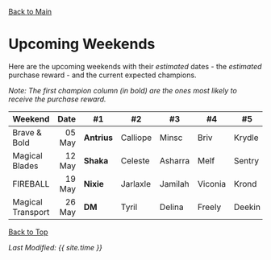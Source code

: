 [Back to Main](index.md)

# Upcoming Weekends

Here are the upcoming weekends with their *estimated* dates - the *estimated* purchase reward - and the current expected champions.

*Note: The first champion column (in bold) are the ones most likely to receive the purchase reward.*

| Weekend | Date | #1 | #2 | #3 | #4 | #5 | Reward |
|---|--:|---|---|---|---|---|---|
| Brave & Bold | 05 May | **Antrius** | Calliope | Minsc | Briv | Krydle | Golden Epic |
| Magical Blades | 12 May | **Shaka** | Celeste | Asharra | Melf | Sentry | Golden Epic |
| FIREBALL | 19 May | **Nixie** | Jarlaxle | Jamilah | Viconia | Krond | Golden Epic |
| Magical Transport | 26 May | **DM** | Tyril | Delina | Freely | Deekin | Golden Epic |

[Back to Top](#top)

*Last Modified: {{ site.time }}*